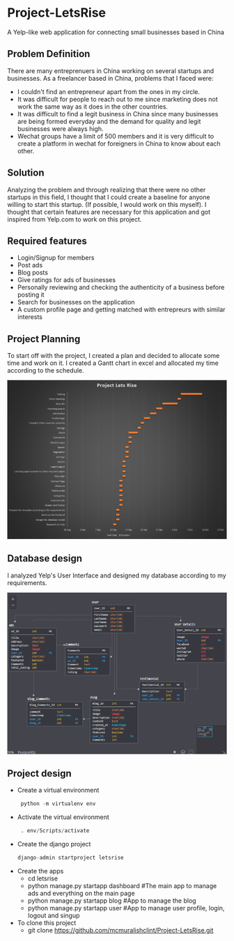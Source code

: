 # Project-LetsRise
A Yelp-like web application for connecting small businesses based in China

## Problem Definition
There are many entreprenuers in China working on several startups and businesses. As a freelancer based in China, problems that I faced were:
- I couldn't find an entrepreneur apart from the ones in my circle.
- It was difficult for people to reach out to me since marketing does not work the same way as it does in the other countries.
- It was difficult to find a legit business in China since many businesses are being formed everyday and the demand for quality and legit businesses were always high.
- Wechat groups have a limit of 500 members and it is very difficult to create a platform in wechat for foreigners in China to know about each other.

## Solution
Analyzing the problem and through realizing that there were no other startups in this field, I thought that I could create a baseline for anyone willing to start this startup. (If possible, I would work on this myself). I thought that certain features are necessary for this application and got inspired from Yelp.com to work on this project.

## Required features
- Login/Signup for members
- Post ads
- Blog posts
- Give ratings for ads of businesses
- Personally reviewing and checking the authenticity of a business before posting it
- Search for businesses on the application
- A custom profile page and getting matched with entrepreurs with similar interests

## Project Planning
To start off with the project, I created a plan and decided to allocate some time and work on it. I created a Gantt chart in excel and allocated my time according to the schedule.

![Alt text](github_images/gantt.png?raw=true "Title")

## Database design
I analyzed Yelp's User Interface and designed my database according to my requirements.

![Alt text](github_images/database.png?raw=true "Title")

## Project design
- Create a virtual environment
  ```python
   python -m virtualenv env
  ```
- Activate the virtual environment
  ```python
   . env/Scripts/activate
   ```
- Create the django project
   ```python
   django-admin startproject letsrise
    ```
- Create the apps
  - cd letsrise
  - python manage.py startapp dashboard #The main app to manage ads and everything on the main page
  - python manage.py startapp blog      #App to manage the blog
  - python manage.py startapp user      #App to manage user profile, login, logout and singup
- To clone this project
  - git clone https://github.com/mcmuralishclint/Project-LetsRise.git
